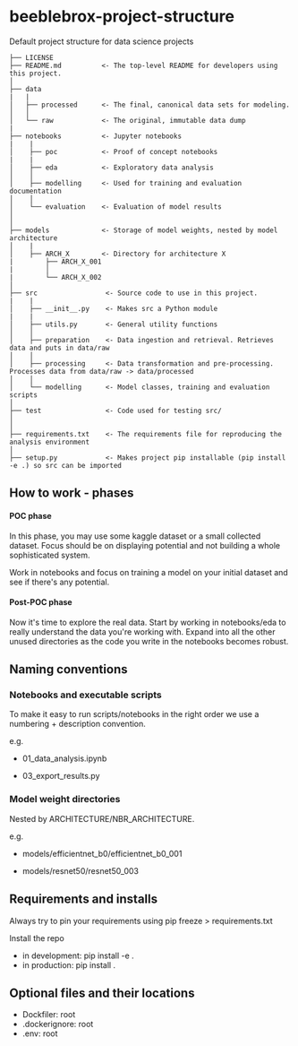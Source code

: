 # beeblebrox-project-structure
Default project structure for data science projects


    ├── LICENSE
    ├── README.md          <- The top-level README for developers using this project.
    │
    ├── data
    |   |
    │   ├── processed      <- The final, canonical data sets for modeling.
    │   │
    │   └── raw            <- The original, immutable data dump
    |
    ├── notebooks          <- Jupyter notebooks
    |    |
    │    ├── poc           <- Proof of concept notebooks
    |    |
    │    ├── eda           <- Exploratory data analysis
    │    │
    │    ├── modelling     <- Used for training and evaluation documentation
    │    │
    │    └── evaluation    <- Evaluation of model results
    │
    │
    ├── models             <- Storage of model weights, nested by model architecture
    │    |
    │    ├── ARCH_X        <- Directory for architecture X
    |        ├── ARCH_X_001
    |        │
    |        └── ARCH_X_002  
    │  
    ├── src                 <- Source code to use in this project.
    |    |
    │    ├── __init__.py    <- Makes src a Python module
    |    |
    │    ├── utils.py       <- General utility functions   
    │    │
    │    ├── preparation    <- Data ingestion and retrieval. Retrieves data and puts in data/raw
    │    │
    │    ├── processing     <- Data transformation and pre-processing. Processes data from data/raw -> data/processed
    │    │
    │    └── modelling      <- Model classes, training and evaluation scripts
    │
    ├── test                <- Code used for testing src/
    │
    │    
    ├── requirements.txt    <- The requirements file for reproducing the analysis environment
    │
    ├── setup.py            <- Makes project pip installable (pip install -e .) so src can be imported

## How to work - phases

#### POC phase

In this phase, you may use some kaggle dataset or a small collected dataset. Focus should be on displaying potential and not building a whole sophisticated system.

Work in notebooks and focus on training a model on your initial dataset and see if there's any potential.

#### Post-POC phase

Now it's time to explore the real data. Start by working in notebooks/eda to really understand the data you're working with. Expand into all the other unused directories as the code you write in the notebooks becomes robust.


## Naming conventions

### Notebooks and executable scripts

To make it easy to run scripts/notebooks in the right order we use a numbering + description convention. 

e.g.

- 01_data_analysis.ipynb

- 03_export_results.py


### Model weight directories

Nested by ARCHITECTURE/NBR_ARCHITECTURE.

e.g.

- models/efficientnet_b0/efficientnet_b0_001

- models/resnet50/resnet50_003


## Requirements and installs

Always try to pin your requirements using pip freeze > requirements.txt

Install the repo 
- in development: pip install -e .
- in production: pip install .

## Optional files and their locations

- Dockfiler: root
- .dockerignore: root
- .env: root

